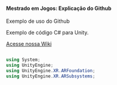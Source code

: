 #### Mestrado em Jogos: Explicação do Github

Exemplo de uso do Github

Exemplo de código C# para Unity.

[Acesse nossa Wiki](https://github.com/ezefranca/mestrado_git/wiki)

```c#

using System;
using UnityEngine;
using UnityEngine.XR.ARFoundation;
using UnityEngine.XR.ARSubsystems;

```
